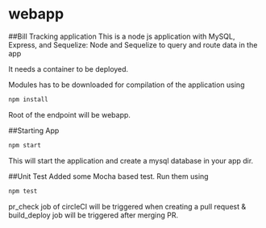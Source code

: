 # webapp
##Bill Tracking application
This is a node js application with MySQL, Express, and Sequelize: Node and Sequelize to query and route data in the app

It needs a container to be deployed.

Modules has to be downloaded for compilation of the application using 
```bash
npm install
```

Root of the endpoint will be webapp.

##Starting App
```bash
npm start
```
This will start the application and create a mysql database in your app dir.

##Unit Test
Added some Mocha based test. Run them using
```bash
npm test
``` 

pr_check job of circleCI will be triggered when creating a pull request & build_deploy job will be triggered after merging PR.